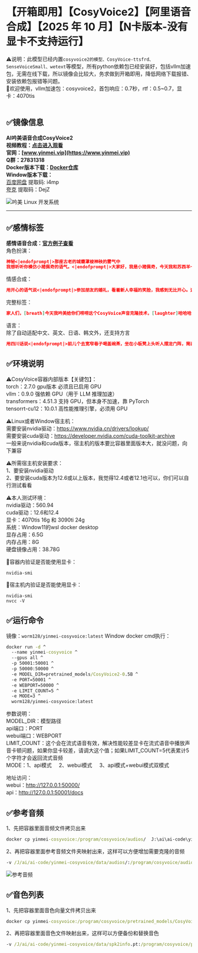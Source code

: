 # 【开箱即用】【CosyVoice2】【阿里语音合成】【2025 年 10 月】【N卡版本-没有显卡不支持运行】
⚠️说明：此模型已经内置`cosyvoice2的模型、CosyVoice-ttsfrd、SenseVoiceSmall、wetext`等模型，所有python依赖包已经安装好，包括vllm加速包，无需在线下载，所以镜像会比较大，务求做到开箱即用，降低网络下载报错、安装依赖包报错等问题。  
💖欢迎使用，vllm加速包：cosyvoice2，首包响应：0.7秒，rtf：0.5~0.7，显卡：4070tis  
<br>
## ✅️镜像信息
**AI吟美语音合成CosyVoice2**  
**视频教程：[点击进入观看](https://www.bilibili.com/video/BV1BdsozBEuV/)**  
**官网：[www.yinmei.vip](https://www.yinmei.vip)**  
**Q群：27831318**  
**Docker版本下载：[Docker仓库](https://hub.docker.com/r/worm128/yinmei-cosyvoice)**  
**Window版本下载：**   
[百度网盘](https://pan.baidu.com/s/1z8W_iZFvstmL2AR9i_cx5Q?pwd=i4mp)   提取码: i4mp  
[夸克](https://pan.quark.cn/s/e19caa11c9d8)  提取码：DejZ  

![吟美 Linux 开发系统](https://www.yinmei.vip/images/直播间封面.png)

---
## ✅️感情标签
**感情语音合成：[官方例子查看](https://funaudiollm.github.io/cosyvoice2/)**  
角色扮演：  
```json
神秘<|endofprompt|>那座古老的城嬼罩梭神秧的雾气中
我想听听你模仿小猪佩奇的语气。<|endofprompt|>大家好，我是小猪佩奇，今天我和苏西羊一起去公园，我们在秋千上荡来荡去，开心极了，还一起玩了捉迷藏，真是个快乐的下午。
```
情感合成： 
```json
用开心的语气说<|endofprompt|>参加朋友的婚礼，看着新人幸福的笑脸，我感到无比开心。这样的爱与承诺，总是令人心生向往。
```
完整标签：  
```json
家人们，[breath]今天我吟美给你们唠唠这个CosyVoice声音克隆技术，[laughter]哈哈哈，[clucking][breath]这技术太厉害了！[breath]我刚试了试，[laughter]<strong>直接惊了</strong>，[hissing][breath]克隆得跟本人<strong>一模一样</strong>。[breath]你们也去试试，[accent][breath]我看着这技术，感觉未来都能克隆出个我来！[noise][breath]你们听听这效果，[mn][breath]太牛了！[clucking][breath]有点激动，[mn][breath]这技术真的太棒了，[laughter]家人们，[breath]赶紧去体验一下吧！<strong>爱</strong>你们哦！！[lipsmack][cough]我要睡觉了，[laughter]等我发布2点4点0版本后你们再尝试一下吧！
```
语言：  
除了自动适配中文、英文、日语、韩文外，还支持方言  
```json
用四川话说<|endofprompt|>前儿个去宽窄巷子喝盖碗茶，坐在小板凳上头听人摆龙门阵，简直安逸得很，不想走哦。
```

## ✅️环境说明
⚠️CosyVoice容器内部版本【关键包】：  
torch：2.7.0  gpu版本  必须且已启用 GPU  
vllm：0.9.0  强依赖 GPU（用于 LLM 推理加速）  
transformers：4.51.3   支持 GPU，但本身不加速，靠 PyTorch  
tensorrt-cu12：10.0.1  高性能推理引擎，必须用 GPU  

⚠️Linux或者Window宿主机：   
需要安装nvidia驱动：https://www.nvidia.cn/drivers/lookup/  
需要安装cuda驱动：https://developer.nvidia.com/cuda-toolkit-archive  
一般来说nvidia和cuda版本，宿主机的版本要比容器里面版本大，就没问题，向下兼容  

⚠️所需宿主机安装要求：  
1、要安装nvidia驱动  
2、要安装cuda版本为12.6或以上版本，我觉得12.4或者12.1也可以，你们可以自行测试看看  

⚠️本人测试环境：  
nvidia驱动：560.94  
cuda驱动：12.6和12.4  
显卡：4070tis 16g 和 3090ti 24g  
系统：Window11的wsl docker desktop  
显存占用：6.5G  
内存占用：8G  
硬盘镜像占用：38.78G  

🚨容器内验证是否能使用显卡：  
```shell
nvidia-smi
```
🚨宿主机内验证是否能使用显卡：   
```shell
nvidia-smi
nvcc -V
```


## ✅️运行命令
镜像：`worm128/yinmei-cosyvoice:latest`
Window docker cmd执行：  
```cmd
docker run -d ^
  --name yinmei-cosyvoice ^
  --gpus all ^
  -p 50001:50001 ^
  -p 50000:50000 ^
  -e MODEL_DIR=pretrained_models/CosyVoice2-0.5B ^
  -e PORT=50001 ^
  -e WEBPORT=50000 ^
  -e LIMIT_COUNT=5 ^
  -e MODE=3 ^
  worm128/yinmei-cosyvoice:latest
```

参数说明：  
MODEL_DIR：模型路径  
api端口：PORT  
webui端口：WEBPORT  
LIMIT_COUNT：这个会在流式语音有效，解决性能较差显卡在流式语音中播放声音卡顿问题，如果你显卡较差，请调大这个值；如果LIMIT_COUNT=5代表累计5个字符才会返回流式音频  
MODE：1、api模式&nbsp;&nbsp;&nbsp;&nbsp;&nbsp;2、webui模式&nbsp;&nbsp;&nbsp;&nbsp;&nbsp;3、api模式+webui模式双模式  

地址访问：  
webui：http://127.0.0.1:50000/  
api：http://127.0.0.1:50001/docs  

## ✅️参考音频
1、先把容器里面音频文件拷贝出来  
```cmd
docker cp yinmei-cosyvoice:/program/cosyvoice/audios/  J:\ai\ai-code\yinmei-cosyvoice\data\
```
2、再把容器里面参考音频文件夹映射出来，这样可以方便增加需要克隆的音频
```cmd
-v /J/ai/ai-code/yinmei-cosyvoice/data/audios/:/program/cosyvoice/audios/ ^
```
![参考音频](https://www.yinmei.vip/images/comm/3.jpg)

## ✅️音色列表
1、先把容器里面音色向量文件拷贝出来  
```cmd
docker cp yinmei-cosyvoice:/program/cosyvoice/pretrained_models/CosyVoice2-0.5B/spk2info.pt  J:\ai\ai-code\yinmei-cosyvoice\data\spk2info.pt
```
2、再把容器里面音色文件映射出来，这样可以方便备份和替换音色
```cmd
-v /J/ai/ai-code/yinmei-cosyvoice/data/spk2info.pt:/program/cosyvoice/pretrained_models/CosyVoice2-0.5B/spk2info.pt ^
```

